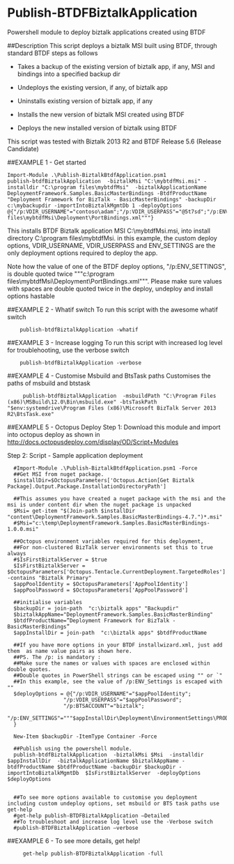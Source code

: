 # Publish-BTDFBiztalkApplication
Powershell module to deploy biztalk applications created using BTDF

##Description
This script deploys a biztalk MSI built using BTDF, through standard BTDF steps as follows

- Takes a backup of the existing version of biztalk app, if any, MSI and bindings into a specified backup dir
   
- Undeploys the existing version, if any, of biztalk app
    
- Uninstalls existing version of biztalk app, if any
    
- Installs the new version of biztalk MSI created using BTDF
    
- Deploys the new installed version of biztalk using BTDF

This script was tested with Biztalk 2013 R2 and BTDF Release 5.6 (Release Candidate)




##EXAMPLE 1 - Get started

    Import-Module .\Publish-BiztalkBtdfApplication.psm1 
    publish-btdfBiztalkApplication  -biztalkMsi "C:\mybtdfMsi.msi" -installdir "C:\program files\mybtdfMsi"  -biztalkApplicationName DeploymentFramework.Samples.BasicMasterBindings -BtdfProductName "Deployment Framework for BizTalk - BasicMasterBindings" -backupDir c:\mybackupdir -importIntoBiztalkMgmtDb 1 -deployOptions @{"/p:VDIR_USERNAME"="contoso\adam";"/p:VDIR_USERPASS"="@5t7sd";"/p:ENV_SETTINGS"="""c:\program files\mybtdfMsi\Deployment\PortBindings.xml"""} 


This installs BTDF Biztalk application MSI C:\mybtdfMsi.msi, into install directory C:\program files\mybtdfMsi. in this example, the custom deploy options,  VDIR_USERNAME, VDIR_USERPASS and ENV_SETTINGS are the only deployment options required to deploy the app.
 
Note how the value of one of the BTDF deploy options, "/p:ENV_SETTINGS", is double quoted twice """c:\program files\mybtdfMsi\Deployment\PortBindings.xml""". Please make sure values with spaces are double quoted twice in the deploy, undeploy and install options hastable
    

##EXAMPLE 2 - Whatif switch
To run this script with the awesome whatif switch

        publish-btdfBiztalkApplication -whatif
  
##EXAMPLE 3 - Increase logging
To run this script with increased log level for troublehooting, use the verbose switch

        publish-btdfBiztalkApplication -verbose

##EXAMPLE 4 - Customise Msbuild and BtsTask paths
Customises the paths of msbuild and btstask 

         publish-btdfBiztalkApplication  -msbuildPath "C:\Program Files (x86)\MSBuild\12.0\Bin\msbuild.exe" -btsTaskPath "$env:systemdrive\Program Files (x86)\Microsoft BizTalk Server 2013 R2\BtsTask.exe"

##EXAMPLE 5 - Octopus Deploy
Step 1: Download this module and import into octopus deploy as shown in http://docs.octopusdeploy.com/display/OD/Script+Modules
 

Step 2: Script - Sample application deployment

      #Import-Module .\Publish-BiztalkBtdfApplication.psm1 -Force
      ##Get MSI from nuget package. 
      $installDir=$OctopusParameters['Octopus.Action[Get Biztalk Package].Output.Package.InstallationDirectoryPath']
       
      ##This assumes you have created a nuget package with the msi and the msi is under content dir when the nuget package is unpacked
      $Msi= get-item "$(Join-path $installDir "content\DeploymentFramework.Samples.BasicMasterBindings-4.7.")*.msi"
      #$Msi="c:\temp\DeploymentFramework.Samples.BasicMasterBindings-1.0.0.msi"
       
      ##Octopus environment variables required for this deployment, 
      ##For non-clustered BizTalk server environments set this to true always
      #$IsFirstBiztalkServer = $true
      $IsFirstBiztalkServer = $OctopusParameters['Octopus.Tentacle.CurrentDeployment.TargetedRoles'] -contains "Biztalk Primary"
      $appPoolIdentity = $OctopusParameters['AppPoolIdentity']
      $appPoolPassword = $OctopusParameters['AppPoolPassword']
       
      ##initialise variables
      $backupDir = join-path  "c:\biztalk apps" "Backupdir"
      $biztalkAppName="DeploymentFramework.Samples.BasicMasterBinding"
      $btdfProductName=”Deployment Framework for BizTalk - BasicMasterBindings”
      $appInstallDir = join-path  "c:\biztalk apps" $btdfProductName
       
      ##If you have more options in your BTDF installwizard.xml, just add them  as name value pairs as shown here. 
      ##PS. The /p: is mandatory :
      ##Make sure the names or values with spaces are enclosed within double quotes. 
      ##Double quotes in PowerShell strings can be escaped using "" or `"
      ##In this example, see the value of /p:ENV_Settings is escaped with ""
      $deployOptions = @{"/p:VDIR_USERNAME"="$appPoolIdentity";
                      "/p:VDIR_USERPASS"="$appPoolPassword";
                      "/p:BTSACCOUNT"="biztalk";
                      "/p:ENV_SETTINGS"="""$appInstallDir\Deployment\EnvironmentSettings\PROD_settings.xml"""
      } 
       
      New-Item $backupDir -ItemType Container -Force 
       
      ##Publish using the powershell module.
      publish-btdfBiztalkApplication  -biztalkMsi $Msi  -installdir  $appInstallDir  -biztalkApplicationName $biztalkAppName -btdfProductName $btdfProductName -backupDir $backupDir -importIntoBiztalkMgmtDb  $IsFirstBiztalkServer  -deployOptions  $deployOptions 
       
       
      ##To see more options available to customise you deployment including custom undeploy options, set msbuild or BTS task paths use get-help 
      #get-help publish-BTDFBiztalkApplication –Detailed
      ##To troubleshoot and increase log level use the -Verbose switch
      #publish-BTDFBiztalkApplication –verbose


##EXAMPLE 6  - To see more details, get help!
         
         get-help publish-BTDFBiztalkApplication -full
         
